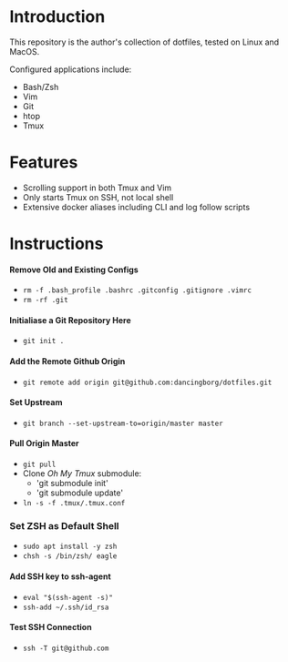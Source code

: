 # Introduction

This repository is the author's collection of dotfiles, tested on Linux and MacOS.

Configured applications include:
- Bash/Zsh
- Vim
- Git
- htop
- Tmux

# Features

- Scrolling support in both Tmux and Vim
- Only starts Tmux on SSH, not local shell
- Extensive docker aliases including CLI and log follow scripts

# Instructions

#### Remove Old and Existing Configs

- `rm -f .bash_profile .bashrc .gitconfig .gitignore .vimrc`
- `rm -rf .git`

#### Initialiase a Git Repository Here

- `git init .`

#### Add the Remote Github Origin

- `git remote add origin git@github.com:dancingborg/dotfiles.git`

#### Set Upstream

- `git branch --set-upstream-to=origin/master master`

#### Pull Origin Master

- `git pull`
- Clone *Oh My Tmux* submodule:
    - 'git submodule init'
    - 'git submodule update'
- `ln -s -f .tmux/.tmux.conf`

### Set ZSH as Default Shell

- `sudo apt install -y zsh`
- `chsh -s /bin/zsh/ eagle`

#### Add SSH key to ssh-agent

- `eval "$(ssh-agent -s)"`
- `ssh-add ~/.ssh/id_rsa`

#### Test SSH Connection

- `ssh -T git@github.com`
